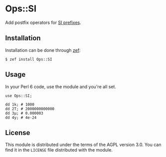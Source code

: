 # Ops::SI

Add postfix operators for [SI
prefixes](https://en.wikipedia.org/wiki/Metric_prefix).

## Installation
Installation can be done through [zef](https://github.com/ugexe/zef):

```
$ zef install Ops::SI
```

## Usage
In your Perl 6 code, use the module and you're all set.

```perl6
use Ops::SI;

dd 1k; # 1000
dd 2T; # 2000000000000
dd 3µ; # 0.000003
dd 4y; # 4e-24
```

## License
This module is distributed under the terms of the AGPL version 3.0. You can
find it in the `LICENSE` file distributed with the module.
